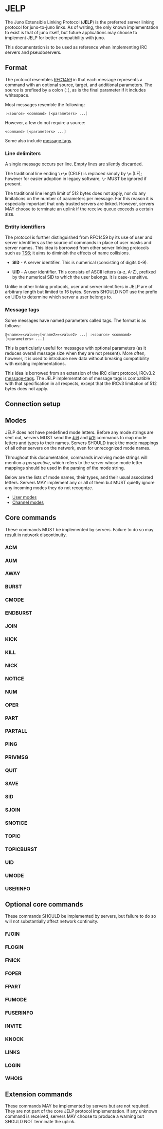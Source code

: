 # JELP

The Juno Extensible Linking Protocol (__JELP__) is the preferred
server linking protocol for juno-to-juno links. As of writing, the only known
implementation to exist is that of juno itself, but future applications may
choose to implement JELP for better compatibility with juno.

This documentation is to be used as reference when implementing IRC servers and
pseudoservers.

## Format

The protocol resembles [RFC1459](https://tools.ietf.org/html/rfc1459) in that
each message represents a command with an optional source, target, and
additional parameters. The source is prefixed by a colon (`:`), as is the final
parameter if it includes whitespace.

Most messages resemble the following:
```
:<source> <command> [<parameters> ...]
```

However, a few do not require a source:
```
<command> [<parameters> ...]
```

Some also include [message tags](#message-tags).

### Line delimiters

A single message occurs per line. Empty lines are silently discarded.

The traditional line ending `\r\n` (CRLF) is replaced simply by `\n` (LF);
however for easier adoption in legacy software, `\r` MUST be ignored if present.

The traditional line length limit of 512 bytes does not apply, nor do any
limitations on the number of parameters per message. For this reason it is
especially important that only trusted servers are linked. However, servers MAY
choose to terminate an uplink if the receive queue exceeds a certain size.

### Entity identifiers

The protocol is further distinguished from RFC1459 by its use of user and server
identifiers as the source of commands in place of user masks and server names.
This idea is borrowed from other server linking protocols such as [TS6](ts6.md);
it aims to diminish the effects of name collisions.

* __SID__ - A server identifier. This is numerical (consisting of digits 0-9).

* __UID__ - A user identifier. This consists of ASCII letters (a-z, A-Z),
prefixed by the numerical SID to which the user belongs. It is case-sensitive.

Unlike in other linking protocols, user and server identifiers in JELP are of
arbitrary length but limited to 16 bytes. Servers SHOULD NOT use the prefix on
UIDs to determine which server a user belongs to.

### Message tags

Some messages have named parameters called tags. The format is as follows:
```
@<name>=<value>;[<name2>=<value2> ...] :<source> <command> [<parameters> ...]
```

This is particularly useful for messages with optional parameters (as it reduces
overall message size when they are not present). More often, however, it is used
to introduce new data without breaking compatibility with existing
implementations.

This idea is borrowed from an extension of the IRC client protocol, IRCv3.2
[message-tags](http://ircv3.net/specs/core/message-tags-3.2.html). The JELP
implementation of message tags is compatible with that specification in all
respects, except that the IRCv3 limitation of 512 bytes does not apply.

## Connection setup

## Modes

JELP does not have predefined mode letters. Before any mode strings are sent
out, servers MUST send the [`AUM`](#aum) and [`ACM`](#acm) commands to map mode
letters and types to their names. Servers SHOULD track the mode mappings of all
other servers on the network, even for unrecognized mode names.

Throughout this documentation, commands involving mode strings will mention a
_perspective_, which refers to the server whose mode letter mappings should be
used in the parsing of the mode string.

Below are the lists of mode names, their types, and their usual associated
letters. Servers MAY implement any or all of them but MUST quietly ignore any
incoming modes they do not recognize.

* [User modes](../umodes.md)
* [Channel modes](../cmodes.md)

## Core commands

These commands MUST be implemented by servers. Failure to do so may result in
network discontinuity.

### ACM
### AUM
### AWAY
### BURST
### CMODE
### ENDBURST
### JOIN
### KICK
### KILL
### NICK
### NOTICE
### NUM
### OPER
### PART
### PARTALL
### PING
### PRIVMSG
### QUIT
### SAVE
### SID
### SJOIN
### SNOTICE
### TOPIC
### TOPICBURST
### UID
### UMODE
### USERINFO

## Optional core commands

These commands SHOULD be implemented by servers, but failure to do so will not
substantially affect network continuity.

### FJOIN
### FLOGIN
### FNICK
### FOPER
### FPART
### FUMODE
### FUSERINFO
### INVITE
### KNOCK
### LINKS
### LOGIN
### WHOIS

## Extension commands

These commands MAY be implemented by servers but are not required. They are not
part of the core JELP protocol implementation. If any unknown command is
received, servers MAY choose to produce a warning but SHOULD NOT terminate the
uplink.

